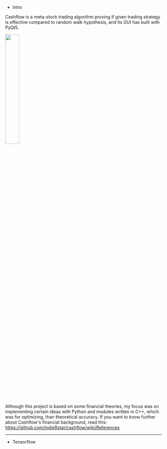 - Intro

Cashflow is a meta-stock trading algorithm proving if given trading strategy is effective compared to random walk hypothesis,
and its GUI has built with PyQt5. 

<img src="https://user-images.githubusercontent.com/82920859/216961338-9f8baa7e-aab2-42eb-9eae-77aa1db82784.png" style="width:30%;height:30%"/>

Although this project is based on some financial theories, my focus was on implementing certain ideas with Python and modules written in C++, which was for optimizing, than theoretical accuracy.
If you want to know further about Cashflow's financial background, read this:
https://github.com/indieRstar/cashflow/wiki/References
<hr/>

- Tensorflow
